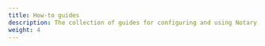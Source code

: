 ```yaml
---
title: How-to guides
description: The collection of guides for configuring and using Notary
weight: 4
---
```


